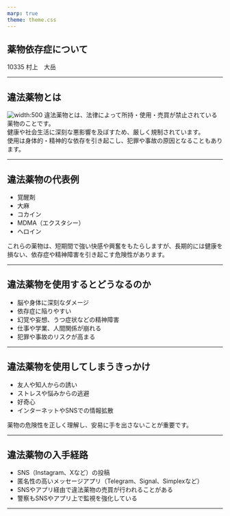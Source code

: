```yaml
---
marp: true
theme: theme.css
---
```


## 薬物依存症について
10335 村上　大岳

---

## 違法薬物とは
![width:500](./assets/薬物例　イラスト.jpg)
違法薬物とは、法律によって所持・使用・売買が禁止されている薬物のことです。  
健康や社会生活に深刻な悪影響を及ぼすため、厳しく規制されています。  
使用は身体的・精神的な依存を引き起こし、犯罪や事故の原因となることもあります。

---

## 違法薬物の代表例

- 覚醒剤
- 大麻
- コカイン
- MDMA（エクスタシー）
- ヘロイン

これらの薬物は、短期間で強い快感や興奮をもたらしますが、長期的には健康を損ない、依存症や精神障害を引き起こす危険性があります。

---

## 違法薬物を使用するとどうなるのか

- 脳や身体に深刻なダメージ
- 依存症に陥りやすい
- 幻覚や妄想、うつ症状などの精神障害
- 仕事や学業、人間関係が崩れる
- 犯罪や事故のリスクが高まる

---

## 違法薬物を使用してしまうきっかけ

- 友人や知人からの誘い
- ストレスや悩みからの逃避
- 好奇心
- インターネットやSNSでの情報拡散

薬物の危険性を正しく理解し、安易に手を出さないことが重要です。

---

## 違法薬物の入手経路

- SNS（Instagram、Xなど）の投稿
- 匿名性の高いメッセージアプリ（Telegram、Signal、Simplexなど）
- SNSやアプリ経由で違法薬物の売買が行われることがある
- 警察もSNSやアプリ上で監視を強化している

---